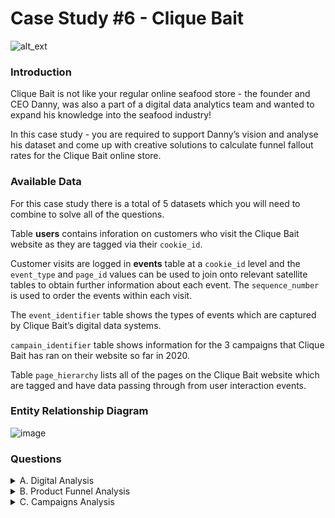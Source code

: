 # Case Study #6 - Clique Bait

![alt_ext](https://8weeksqlchallenge.com/images/case-study-designs/6.png)

### Introduction

Clique Bait is not like your regular online seafood store - the founder and CEO Danny, was also a part of a digital data analytics team and wanted to expand his knowledge into the seafood industry!

In this case study - you are required to support Danny’s vision and analyse his dataset and come up with creative solutions to calculate funnel fallout rates for the Clique Bait online store.


### Available Data

For this case study there is a total of 5 datasets which you will need to combine to solve all of the questions.

Table **users** contains inforation on customers who visit the Clique Bait website as they are tagged via their ```cookie_id```.

Customer visits are logged in **events** table at a ```cookie_id``` level and the ```event_type``` and ```page_id``` values can be used to join onto relevant satellite tables to obtain further information about each event. The ```sequence_number``` is used to order the events within each visit.

The ```event_identifier``` table shows the types of events which are captured by Clique Bait’s digital data systems.

```campain_identifier``` table shows information for the 3 campaigns that Clique Bait has ran on their website so far in 2020.

Table ```page_hierarchy``` lists all of the pages on the Clique Bait website which are tagged and have data passing through from user interaction events.

### Entity Relationship Diagram

![image](https://user-images.githubusercontent.com/128125991/232244357-4be5bea6-3454-4ed2-8b09-379c15addb2d.png)

### Questions

<details><summary>A. Digital Analysis </summary>

  1. How many users are there?
  2. How many cookies does each user have on average?
  3. What is the unique number of visits by all users per month?
  4. What is the number of events for each event type?
  5. What is the percentage of visits which have a purchase event?
  6. What is the percentage of visits which view the checkout page but do not have a purchase event?
  7. What are the top 3 pages by number of views?
  8. What is the number of views and cart adds for each product category?
  9. What are the top 3 products by purchases?
  
</details>

<details><summary>B. Product Funnel Analysis </summary>

  In a single query, perform the following operations and generate a new table in the data_mart schema named clean_weekly_sales:
 
Using a single SQL query - create a new output table which has the following details:

  <ul><li>How many times was each product viewed?</li>
  <li>How many times was each product added to cart?</li>
  <li>How many times was each product added to a cart but not purchased (abandoned)?</li>
  <li>How many times was each product purchased?</li></ul>

Additionally, create another table which further aggregates the data for the above points but this time for each product category instead of individual products.

Use your 2 new output tables - answer the following questions:

  1. Which product had the most views, cart adds and purchases?
  2. Which product was most likely to be abandoned?
  3. Which product had the highest view to purchase percentage?
  4. What is the average conversion rate from view to cart add?
  5. What is the average conversion rate from cart add to purchase?

</details>

<details><summary>C. Campaigns Analysis </summary>

Generate a table that has 1 single row for every unique visit_id record and has the following columns:

<ul><li>`user_id`</li>
  <li>`visit_it`</li>
  <li>`visit_start_time`: the earliest event_time for each visit</li>
  <li>`page_views`: count of page views for each visit</li>
  <li>`cart_adds`: count of product cart add events for each visit</li>
  <li>`purchase`: 1/0 flag if a purchase event exists for each visit</li>
  <li>`campaign_name`: map the visit to a campaign if the ```visit_start_time``` falls between the ```start_date``` and ```end_date```</li>
  <li>`impression`: count of ad impressions for each visit</li>
  <li>`click`: count of ad clicks for each visit</li>
  <li>(Optional column) `cart_products`: a comma separated text value with products added to the cart sorted by the order they were added to the cart (hint: use the `sequence_number`)</li></ul>

  
</details>
